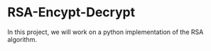 # RSA-Encypt-Decrypt
In this project, we will work on a python implementation of the RSA algorithm.
